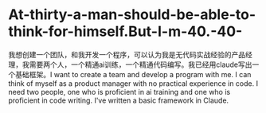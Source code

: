 # At-thirty-a-man-should-be-able-to-think-for-himself.But-I-m-40.-40-
我想创建一个团队，和我开发一个程序，可以认为我是无代码实战经验的产品经理，我需要两个人，一个精通ai训练，一个精通代码编写。我已经用claude写出一个基础框架。I want to create a team and develop a program with me. I can think of myself as a product manager with no practical experience in code. I need two people, one who is proficient in ai training and one who is proficient in code writing. I've written a basic framework in Claude.
